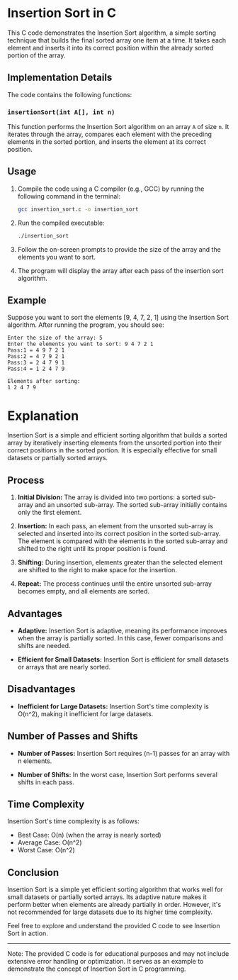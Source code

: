 # Insertion Sort in C

This C code demonstrates the Insertion Sort algorithm, a simple sorting technique that builds the final sorted array one item at a time. It takes each element and inserts it into its correct position within the already sorted portion of the array.

## Implementation Details

The code contains the following functions:

### `insertionSort(int A[], int n)`

This function performs the Insertion Sort algorithm on an array `A` of size `n`. It iterates through the array, compares each element with the preceding elements in the sorted portion, and inserts the element at its correct position.

## Usage

1. Compile the code using a C compiler (e.g., GCC) by running the following command in the terminal:

    ```bash
    gcc insertion_sort.c -o insertion_sort
    ```

2. Run the compiled executable:

    ```bash
    ./insertion_sort
    ```

3. Follow the on-screen prompts to provide the size of the array and the elements you want to sort.

4. The program will display the array after each pass of the insertion sort algorithm.

## Example

Suppose you want to sort the elements [9, 4, 7, 2, 1] using the Insertion Sort algorithm. After running the program, you should see:

```
Enter the size of the array: 5
Enter the elements you want to sort: 9 4 7 2 1
Pass:1 = 4 9 7 2 1
Pass:2 = 4 7 9 2 1
Pass:3 = 2 4 7 9 1
Pass:4 = 1 2 4 7 9

Elements after sorting:
1 2 4 7 9
```


# Explanation

Insertion Sort is a simple and efficient sorting algorithm that builds a sorted array by iteratively inserting elements from the unsorted portion into their correct positions in the sorted portion. It is especially effective for small datasets or partially sorted arrays.

## Process

1. **Initial Division:** The array is divided into two portions: a sorted sub-array and an unsorted sub-array. The sorted sub-array initially contains only the first element.

2. **Insertion:** In each pass, an element from the unsorted sub-array is selected and inserted into its correct position in the sorted sub-array. The element is compared with the elements in the sorted sub-array and shifted to the right until its proper position is found.

3. **Shifting:** During insertion, elements greater than the selected element are shifted to the right to make space for the insertion.

4. **Repeat:** The process continues until the entire unsorted sub-array becomes empty, and all elements are sorted.

## Advantages

- **Adaptive:** Insertion Sort is adaptive, meaning its performance improves when the array is partially sorted. In this case, fewer comparisons and shifts are needed.

- **Efficient for Small Datasets:** Insertion Sort is efficient for small datasets or arrays that are nearly sorted.

## Disadvantages

- **Inefficient for Large Datasets:** Insertion Sort's time complexity is O(n^2), making it inefficient for large datasets.

## Number of Passes and Shifts

- **Number of Passes:** Insertion Sort requires (n-1) passes for an array with n elements.

- **Number of Shifts:** In the worst case, Insertion Sort performs several shifts in each pass.

## Time Complexity

Insertion Sort's time complexity is as follows:
- Best Case: O(n) (when the array is nearly sorted)
- Average Case: O(n^2)
- Worst Case: O(n^2)

## Conclusion

Insertion Sort is a simple yet efficient sorting algorithm that works well for small datasets or partially sorted arrays. Its adaptive nature makes it perform better when elements are already partially in order. However, it's not recommended for large datasets due to its higher time complexity.

Feel free to explore and understand the provided C code to see Insertion Sort in action.

---

Note: The provided C code is for educational purposes and may not include extensive error handling or optimization. It serves as an example to demonstrate the concept of Insertion Sort in C programming.
